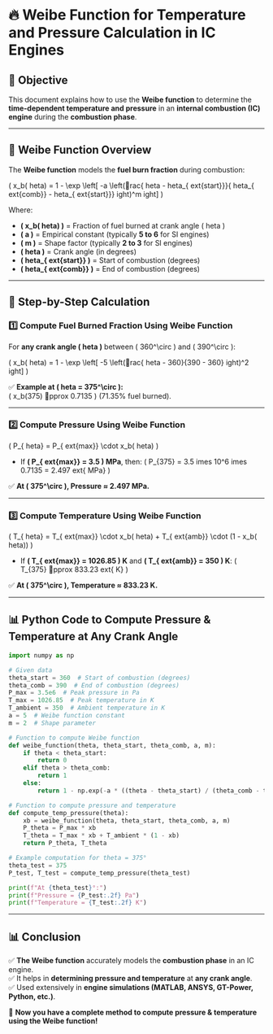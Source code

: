 # 🔥 Weibe Function for Temperature and Pressure Calculation in IC Engines

## 🎯 Objective
This document explains how to use the **Weibe function** to determine the **time-dependent temperature and pressure** in an **internal combustion (IC) engine** during the **combustion phase**.

---

## 📌 Weibe Function Overview
The **Weibe function** models the **fuel burn fraction** during combustion:

\(
x_b(	heta) = 1 - \exp \left[ -a \left(rac{	heta - 	heta_{	ext{start}}}{	heta_{	ext{comb}} - 	heta_{	ext{start}}}ight)^m ight]
\)

Where:
- **\( x_b(	heta) \)** = Fraction of fuel burned at crank angle \( 	heta \)
- **\( a \)** = Empirical constant (typically **5 to 6** for SI engines)
- **\( m \)** = Shape factor (typically **2 to 3** for SI engines)
- **\( 	heta \)** = Crank angle (in degrees)
- **\( 	heta_{	ext{start}} \)** = Start of combustion (degrees)
- **\( 	heta_{	ext{comb}} \)** = End of combustion (degrees)

---

## 📜 Step-by-Step Calculation

### **1️⃣ Compute Fuel Burned Fraction Using Weibe Function**
For **any crank angle \( 	heta \)** between \( 360^\circ \) and \( 390^\circ \):

\(
x_b(	heta) = 1 - \exp \left[ -5 \left(rac{	heta - 360}{390 - 360}ight)^2 ight]
\)

✅ **Example at \( 	heta = 375^\circ \):**  
\( x_b(375) pprox 0.7135 \) (71.35% fuel burned).

---

### **2️⃣ Compute Pressure Using Weibe Function**
\(
P_{	heta} = P_{	ext{max}} \cdot x_b(	heta)
\)
- If **\( P_{	ext{max}} = 3.5 \) MPa**, then:
\(
P_{375} = 3.5 	imes 10^6 	imes 0.7135 = 2.497 	ext{ MPa}
\)

✅ **At \( 375^\circ \), Pressure ≈ 2.497 MPa.**

---

### **3️⃣ Compute Temperature Using Weibe Function**
\(
T_{	heta} = T_{	ext{max}} \cdot x_b(	heta) + T_{	ext{amb}} \cdot (1 - x_b(	heta))
\)
- If **\( T_{	ext{max}} = 1026.85 \) K** and **\( T_{	ext{amb}} = 350 \) K**:
\(
T_{375} pprox 833.23 	ext{ K}
\)

✅ **At \( 375^\circ \), Temperature ≈ 833.23 K.**

---

## **📊 Python Code to Compute Pressure & Temperature at Any Crank Angle**
```python
import numpy as np

# Given data
theta_start = 360  # Start of combustion (degrees)
theta_comb = 390  # End of combustion (degrees)
P_max = 3.5e6  # Peak pressure in Pa
T_max = 1026.85  # Peak temperature in K
T_ambient = 350  # Ambient temperature in K
a = 5  # Weibe function constant
m = 2  # Shape parameter

# Function to compute Weibe function
def weibe_function(theta, theta_start, theta_comb, a, m):
    if theta < theta_start:
        return 0
    elif theta > theta_comb:
        return 1
    else:
        return 1 - np.exp(-a * ((theta - theta_start) / (theta_comb - theta_start)) ** m)

# Function to compute pressure and temperature
def compute_temp_pressure(theta):
    xb = weibe_function(theta, theta_start, theta_comb, a, m)
    P_theta = P_max * xb
    T_theta = T_max * xb + T_ambient * (1 - xb)
    return P_theta, T_theta

# Example computation for theta = 375°
theta_test = 375
P_test, T_test = compute_temp_pressure(theta_test)

print(f"At {theta_test}°:")
print(f"Pressure = {P_test:.2f} Pa")
print(f"Temperature = {T_test:.2f} K")
```

---

## **📊 Conclusion**
✅ **The Weibe function** accurately models the **combustion phase** in an IC engine.  
✅ It helps in **determining pressure and temperature** at **any crank angle**.  
✅ Used extensively in **engine simulations (MATLAB, ANSYS, GT-Power, Python, etc.)**.

🚀 **Now you have a complete method to compute pressure & temperature using the Weibe function!**
